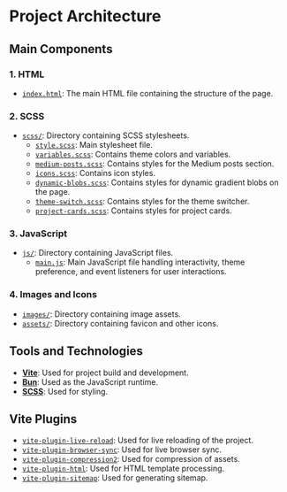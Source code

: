 # Project Architecture

## Main Components

### 1. HTML

- [`index.html`](index.html): The main HTML file containing the structure of the page.

### 2. SCSS

- [`scss/`](scss/): Directory containing SCSS stylesheets.
  - [`style.scss`](scss/style.scss): Main stylesheet file.
  - [`variables.scss`](scss/variables.scss): Contains theme colors and variables.
  - [`medium-posts.scss`](scss/medium-posts.scss): Contains styles for the Medium posts section.
  - [`icons.scss`](scss/icons.scss): Contains icon styles.
  - [`dynamic-blobs.scss`](scss/dynamic-blobs.scss): Contains styles for dynamic gradient blobs on the page.
  - [`theme-switch.scss`](scss/theme-switch.scss): Contains styles for the theme switcher.
  - [`project-cards.scss`](scss/project-cards.scss): Contains styles for project cards.

### 3. JavaScript

- [`js/`](js/): Directory containing JavaScript files.
  - [`main.js`](js/main.js): Main JavaScript file handling interactivity, theme preference, and event listeners for user interactions.

### 4. Images and Icons

- [`images/`](images/): Directory containing image assets.
- [`assets/`](assets/): Directory containing favicon and other icons.

## Tools and Technologies

- **[Vite](https://vitejs.dev/)**: Used for project build and development.
- **[Bun](https://bun.sh/)**: Used as the JavaScript runtime.
- **[SCSS](https://sass-lang.com/)**: Used for styling.

## Vite Plugins

- [`vite-plugin-live-reload`](https://github.com/arnoson/vite-plugin-live-reload): Used for live reloading of the project.
- [`vite-plugin-browser-sync`](https://github.com/Applelo/vite-plugin-browser-sync): Used for live browser sync.
- [`vite-plugin-compression2`](https://github.com/nonzzz/vite-plugin-compression): Used for compression of assets.
- [`vite-plugin-html`](https://github.com/vbenjs/vite-plugin-html): Used for HTML template processing.
- [`vite-plugin-sitemap`](https://github.com/jbaubree/vite-plugin-sitemap): Used for generating sitemap.
